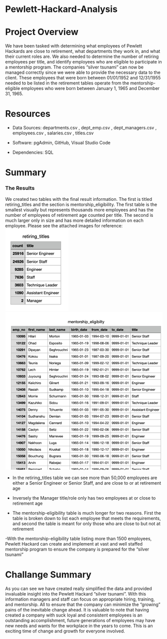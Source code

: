 # Pewlett-Hackard-Analysis


<h1>Project Overview</h1>
We have been tasked with determining what employees of Pewlett Hackards are close to retirement, what departments they work in, and what their current roles are. We also needed to determine the number of retiring employees per title, and identify employees who are eligible to participate in a mentorship program. The companies “silver tsunami” can now be managed correctly since we were able to provide the necessary data to the client. These employees that were born between 01/01/1952 and 12/31/1955 needed to be listed in the retirement tables operate from the mentorship-eligible employees who were born between January 1, 1965 and December 31, 1965.

<h1>Resources</h1>

- Data Sources: departments.csv , dept_emp.csv , dept_managers.csv , employees.csv , salaries.csv , titles.csv

- Software: pgAdmin, GitHub, Visual Studio Code

- Dependencies: SQL
<body>
<h1>Summary</h1>

<h3> The Results</h3>
<p>We created two tables with the final result information. The first is titled retiring_titles and the section is mentorship_eligibility. The first table is the smallest visually but represents thousands more employees and has the number of employees of retirement age counted per title. The second is much larger only in size and has more detailed information on each employee. Please see the attached images for reference:

<img src="retiring_titles.png">
<img src="mentorship-eligibility.png">

</p>

- In the retiring_titles table we can see more than 50,000 employees are either a Senior Engineer or Senior Staff, and are close to or at retirement age 

- Inversely the Manager title/role only has two employees at or close to retirement age

- The mentorship-eligibility table is much longer for two reasons. First the table is broken down to list each employee that meets the requirements, and second the table is meant for only those who are close to but not at retirement 

-With the mentorship-eligibility table listing more than 1500 employees, Pewlett Hackard can create and implement at vast and well staffed mentorship program to ensure the company is prepared for the  “silver tsunami” 

<body>
  
<h1>Challange Summary</h1>
As you can see we have created really simplified the data and provided invaluable insight into the Pewlett Hackard “silver tsunami”. With this information managers and staff can focus on appropriate hiring, training, and mentorship. All to ensure that the company can minimize the “growing” pains of the inevitable change ahead. It is valuable to note that having created a company with suck loyal and consistent employees is an outstanding accomplishment, future generations of employees may have new needs and wants for the workplace in the years to come. This is an exciting time of change and growth for everyone involved. 
